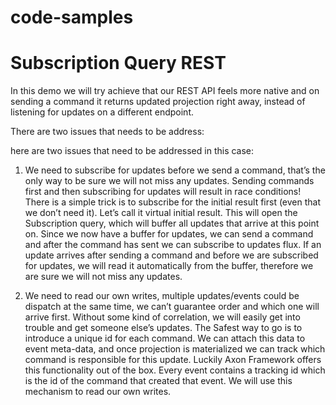 # code-samples

# Subscription Query REST 

In this demo we will try achieve that our REST API feels more native and on sending a command it returns updated projection right away, instead of listening for updates on a different endpoint.

There are two issues that needs to be address:

here are two issues that need to be addressed in this case:

1. We need to subscribe for updates before we send a command, that’s the only way to be sure we will not miss any updates.
Sending commands first and then subscribing for updates will result in race conditions!
There is a simple trick is to subscribe for the initial result first (even that we don’t need it). 
Let’s call it virtual initial result. 
This will open the Subscription query, which will buffer all updates that arrive at this point on.
Since we now have a buffer for updates, we can send a command and after the command has sent we can subscribe to updates flux. If an update arrives after sending a command and before we are subscribed for updates, we will read it automatically from the buffer, therefore we are sure we will not miss any updates.

2. We need to read our own writes, multiple updates/events could be dispatch at the same time, we can’t guarantee order and which one will arrive first.
Without some kind of correlation, we will easily get into trouble and get someone else’s updates.
The Safest way to go is to introduce a unique id for each command.
We can attach this data to event meta-data, and once projection is materialized we can track which command is responsible for this update.
Luckily Axon Framework offers this functionality out of the box.
Every event contains a tracking id which is the id of the command that created that event.
We will use this mechanism to read our own writes.